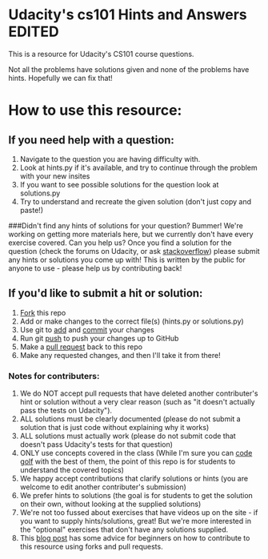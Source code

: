 Udacity's cs101 Hints and Answers EDITED
=================================

This is a resource for Udacity's CS101 course questions.

Not all the problems have solutions given and none of the problems have hints. Hopefully we can fix that!

# How to use this resource:

## If you need help with a question:
1. Navigate to the question you are having difficulty with.
2. Look at hints.py if it's available, and try to continue through the problem with your new insites
3. If you want to see possible solutions for the question look at solutions.py
4. Try to understand and recreate the given solution (don't just copy and paste!)

###Didn't find any hints of solutions for your question?
Bummer! We're working on getting more materials here, but we currently don't have every exercise covered. Can you help us? Once you find a solution for the question (check the forums on Udacity, or ask [stackoverflow](http://stackoverflow.com/)) please submit any hints or solutions you come up with! This is written by the public for anyone to use - please help us by contributing back!


## If you'd like to submit a hit or solution:
1. [Fork](https://help.github.com/articles/fork-a-repo) this repo
2. Add or make changes to the correct file(s) (hints.py or solutions.py)
3. Use git to [add](https://www.atlassian.com/git/tutorial/git-basics#!add) and [commit](https://www.atlassian.com/git/tutorial/git-basics#!commit) your changes
4. Run git [push](https://www.atlassian.com/git/tutorial/remote-repositories#!push) to push your changes up to GitHub
5. Make a [pull request](https://help.github.com/articles/using-pull-requests) back to this repo
6. Make any requested changes, and then I'll take it from there!

### Notes for contributers:
1. We do NOT accept pull requests that have deleted another contributer's hint or solution without a very clear reason (such as "it doesn't actually pass the tests on Udacity").
2. ALL solutions must be clearly documented (please do not submit a solution that is just code without explaining why it works)
3. ALL solutions must actually work (please do not submit code that doesn't pass Udacity's tests for that question)
4. ONLY use concepts covered in the class (While I'm sure you can [code golf](http://en.wikipedia.org/wiki/Code_golf) with the best of them, the point of this repo is for students to understand the covered topics)
5. We happy accept contributions that clarify solutions or hints (you are welcome to edit another contributer's submission)
6. We prefer hints to solutions (the goal is for students to get the solution on their own, without looking at the supplied solutions)
7. We're not too fussed about exercises that have videos up on the site - if you want to supply hints/solutions, great! But we're more interested in the "optional" exercises that don't have any solutions supplied.
8. This [blog post](http://www.tracecode.com.au/blog/github-fork-and-pull-requests/) has some advice for beginners on how to contribute to this resource using forks and pull requests.
